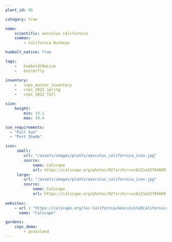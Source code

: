 ```yaml
---
plant_id: 95

category: tree

name:
    scientific: aesculus californica
    common: 
        - California Buckeye

humbolt_native: True

tags: 
    -   humboldtNative
    -   butterfly 

inventory: 
    -   cnps_master_inventory
    -   cnps_2022_spring
    -   cnps_2022_fall

size:
    height: 
        min: 13.1
        max: 39.4

sun_requirements:
  - "Full Sun"
  - "Part Shade"

icon: 
     small: 
        url: "/assets/images/plants/aesculus_californica_icon.jpg" 
        source: 
            name: Calscape
            url: https://calscape.org/photos/82?srchcr=sc6221a32794609 
     large: 
        url: "/assets/images/plants/aesculus_californica_icon.jpg" 
        source: 
            name: Calscape
            url: https://calscape.org/photos/82?srchcr=sc6221a32794609 
 
websites:
    - url : "https://calscape.org/loc-California/Aesculus%20californica(%20)"
      name: "Calscape"

gardens:
    cnps_demo:
        - grassland
---
```


